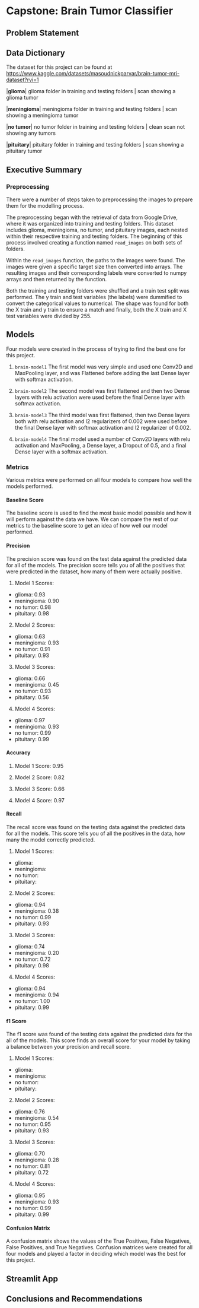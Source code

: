# Capstone: Brain Tumor Classifier

## Problem Statement

## Data Dictionary

The dataset for this project can be found at https://www.kaggle.com/datasets/masoudnickparvar/brain-tumor-mri-dataset?rvi=1

|**glioma**| glioma folder in training and testing folders | scan showing a glioma tumor

|**meningioma**| meningioma folder in training and testing folders | scan showing a meningioma tumor

|**no tumor**| no tumor folder in training and testing folders | clean scan not showing any tumors

|**pituitary**| pituitary folder in training and testing folders | scan showing a pituitary tumor

## Executive Summary

### Preprocessing
There were a number of steps taken to preprocessing the images to prepare them for the modelling process.

The preprocessing began with the retrieval of data from Google Drive, where it was organized into training and testing folders. This dataset includes glioma, meningioma, no tumor, and pituitary images, each nested within their respective training and testing folders. The beginning of this process involved creating a function named `read_images` on both sets of folders.

Within the `read_images` function, the paths to the images were found. The images were given a specific target size then converted into arrays. The resulting images and their corresponding labels were converted to numpy arrays and then returned by the function.

Both the training and testing folders were shuffled and a train test split was performed. The y train and test variables (the labels) were dummified to convert the categorical values to numerical. The shape was found for both the X train and y train to ensure a match and finally, both the X train and X test variables were divided by 255.

## Models 

Four models were created in the process of trying to find the best one for this project.

1) `brain-model1` The first model was very simple and used one Conv2D and MaxPooling layer, and was Flattened before adding the last Dense layer with softmax activation.

2) `brain-model2` The second model was first flattened and then two Dense layers with relu activation were used before the final Dense layer with softmax activation.

3) `brain-model3` The third model was first flattened, then two Dense layers both with relu activation and l2 regularizers of 0.002 were used before the final Dense layer with softmax activation and l2 regularizer of 0.002.

4) `brain-model4` The final model used a number of Conv2D layers with relu activation and MaxPooling, a Dense layer, a Dropout of 0.5, and a final Dense layer with a softmax activation.

### Metrics
Various metrics were performed on all four models to compare how well the models performed.

#### Baseline Score
The baseline score is used to find the most basic model possible and how it will perform against the data we have. We can compare the rest of our metrics to the baseline score to get an idea of how well our model performed.

#### Precision
The precision score was found on the test data against the predicted data for all of the models. The precision score tells you of all the positives that were predicted in the dataset, how many of them were actually positive.

1) Model 1 Scores:
- glioma: 0.93
- meningioma: 0.90
- no tumor: 0.98
- pituitary: 0.98

2) Model 2 Scores:
- glioma: 0.63
- meningioma: 0.93
- no tumor: 0.91
- pituitary: 0.93

3) Model 3 Scores:
- glioma: 0.66
- meningioma: 0.45
- no tumor: 0.93
- pituitary: 0.56

4) Model 4 Scores:
- glioma: 0.97
- meningioma: 0.93
- no tumor: 0.99
- pituitary: 0.99

#### Accuracy

1) Model 1 Score: 0.95

2) Model 2 Score: 0.82

3) Model 3 Score: 0.66

4) Model 4 Score: 0.97

#### Recall
The recall score was found on the testing data against the predicted data for all the models. This score tells you of all the positives in the data, how many the model correctly predicted.

1) Model 1 Scores:
- glioma:
- meningioma:
- no tumor:
- pituitary:

2) Model 2 Scores:
- glioma: 0.94
- meningioma: 0.38
- no tumor: 0.99
- pituitary: 0.93

3) Model 3 Scores:
- glioma: 0.74
- meningioma: 0.20
- no tumor: 0.72
- pituitary: 0.98

4) Model 4 Scores:
- glioma: 0.94
- meningioma: 0.94
- no tumor: 1.00
- pituitary: 0.99

#### f1 Score
The f1 score was found of the testing data against the predicted data for the all of the models. This score finds an overall score for your model by taking a balance between your precision and recall score.

1) Model 1 Scores:
- glioma:
- meningioma:
- no tumor:
- pituitary:

2) Model 2 Scores:
- glioma: 0.76
- meningioma: 0.54
- no tumor: 0.95
- pituitary: 0.93

3) Model 3 Scores:
- glioma: 0.70
- meningioma: 0.28
- no tumor: 0.81
- pituitary: 0.72

4) Model 4 Scores:
- glioma: 0.95
- meningioma: 0.93
- no tumor: 0.99
- pituitary: 0.99

#### Confusion Matrix
A confusion matrix shows the values of the True Positives, False Negatives, False Positives, and True Negatives. Confusion matrices were created for all four models and played a factor in deciding which model was the best for this project.

## Streamlit App

## Conclusions and Recommendations
